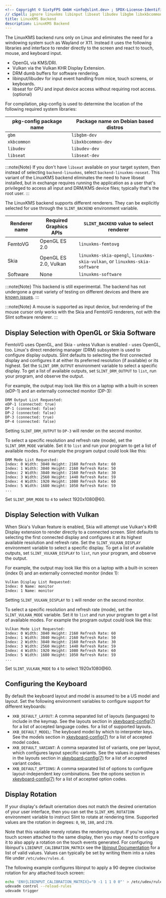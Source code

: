 ```yaml
---
<!-- Copyright © SixtyFPS GmbH <info@slint.dev> ; SPDX-License-Identifier: MIT -->
// cSpell: ignore linuxkms libinput libseat libudev libgbm libxkbcommon xkbcommon noseat keymap xkeyboard udevadm
title: LinuxKMS Backend
description: LinuxKMS Backend
---
```


The LinuxKMS backend runs only on Linux and eliminates the need for a windowing system such as Wayland or X11.
Instead it uses the following libraries and interface to render directly to the screen and react to touch, mouse,
and keyboard input.

 - OpenGL via KMS/DRI.
 - Vulkan via the Vulkan KHR Display Extension.
 - DRM dumb buffers for software rendering.
 - libinput/libudev for input event handling from mice, touch screens, or keyboards.
 - libseat for GPU and input device access without requiring root access. (optional)

For compilation, pkg-config is used to determine the location of the following required system libraries:

| pkg-config package name | Package name on Debian based distros |
|-------------------------|--------------------------------------|
| `gbm`                   | `libgbm-dev`                         |
| `xkbcommon`             | `libxkbcommon-dev`                   |
| `libudev`               | `libudev-dev`                        |
| `libseat`               | `libseat-dev`                        |

:::note{Note}
If you don't have `libseat` available on your target system, then instead of selecting `backend-linuxkms`, select
`backend-linuxkms-noseat`. This variant of the LinuxKMS backend eliminates the need to have libseat installed, but
in exchange requires running the application as a user that's privileged to access all input and DRM/KMS device
files; typically that's the root user.
:::

The LinuxKMS backend supports different renderers. They can be explicitly selected for use through the
`SLINT_BACKEND` environment variable.

| Renderer name | Required Graphics APIs | `SLINT_BACKEND` value to select renderer                                    |
|---------------|------------------------|-----------------------------------------------------------------------------|
| FemtoVG       | OpenGL ES 2.0          | `linuxkms-femtovg`                                                          |
| Skia          | OpenGL ES 2.0, Vulkan  | `linuxkms-skia-opengl`, `linuxkms-skia-vulkan`, or `linuxkms-skia-software` |
| Software      | None                   | `linuxkms-software`                                                         |

:::note{Note}
This backend is still experimental. The backend has not undergone a great variety of testing on different devices
and there are [known issues](https://github.com/slint-ui/slint/labels/a%3Abackend-linuxkms).
:::

:::note{Note}
A mouse is supported as input device, but rendering of the mouse cursor only works with the Skia and FemtoVG renderers,
not with the Slint software renderer.
:::

## Display Selection with OpenGL or Skia Software

FemtoVG uses OpenGL, and Skia - unless Vulkan is enabled - uses OpenGL, too. Linux's direct rendering manager
(DRM) subsystem is used to configure display outputs. Slint defaults to selecting the first connected
display and configures it at either its preferred resolution (if available) or its highest. Set the `SLINT_DRM_OUTPUT`
environment variable to select a specific display. To get a list of available outputs, set `SLINT_DRM_OUTPUT`
to `list`, run your program, and observe the output.

For example, the output may look like this on a laptop with a built-in screen (eDP-1) and an externally
connected monitor (DP-3):

```
DRM Output List Requested:
eDP-1 (connected: true)
DP-1 (connected: false)
DP-2 (connected: false)
DP-3 (connected: true)
DP-4 (connected: false)
```

Setting `SLINT_DRM_OUTPUT` to `DP-3` will render on the second monitor.

To select a specific resolution and refresh rate (mode), set the `SLINT_DRM_MODE` variable. Set it to `list` and
run your program to get a list of available modes. For example the program output could look like this:

```
DRM Mode List Requested:
Index: 0 Width: 3840 Height: 2160 Refresh Rate: 60
Index: 1 Width: 3840 Height: 2160 Refresh Rate: 50
Index: 2 Width: 3840 Height: 2160 Refresh Rate: 30
Index: 3 Width: 2560 Height: 1440 Refresh Rate: 59
Index: 4 Width: 1920 Height: 1080 Refresh Rate: 60
Index: 5 Width: 1680 Height: 1050 Refresh Rate: 59
...
```

Set `SLINT_DRM_MODE` to `4` to select 1920x1080@60.

## Display Selection with Vulkan

When Skia's Vulkan feature is enabled, Skia will attempt use Vulkan's KHR Display extension to render
directly to a connected screen. Slint defaults to selecting the first connected display and configures it at
its highest available resolution and refresh rate. Set the `SLINT_VULKAN_DISPLAY` environment variable
to select a specific display. To get a list of available outputs, set `SLINT_VULKAN_DISPLAY` to `list`,
run your program, and observe the output.

For example, the output may look like this on a laptop with a built-in screen (index 0) and an externally
connected monitor (index 1):

```
Vulkan Display List Requested:
Index: 0 Name: monitor
Index: 1 Name: monitor
```

Setting `SLINT_VULKAN_DISPLAY` to `1` will render on the second monitor.

To select a specific resolution and refresh rate (mode), set the `SLINT_VULKAN_MODE` variable. Set it
to `list` and run your program to get a list of available modes. For example the program output could look like this:

```
Vulkan Mode List Requested:
Index: 0 Width: 3840 Height: 2160 Refresh Rate: 60
Index: 1 Width: 3840 Height: 2160 Refresh Rate: 50
Index: 2 Width: 3840 Height: 2160 Refresh Rate: 30
Index: 3 Width: 2560 Height: 1440 Refresh Rate: 59
Index: 4 Width: 1920 Height: 1080 Refresh Rate: 60
Index: 5 Width: 1680 Height: 1050 Refresh Rate: 59
...
```

Set `SLINT_VULKAN_MODE` to `4` to select 1920x1080@60.

## Configuring the Keyboard

By default the keyboard layout and model is assumed to be a US model and layout. Set the following
environment variables to configure support for different keyboards:

* `XKB_DEFAULT_LAYOUT`: A comma separated list of layouts (languages) to include in the keymap.
  See the layouts section in [xkeyboard-config(7)](https://manpages.debian.org/testing/xkb-data/xkeyboard-config.7.en.html) for a list of accepted language codes.
  for a list of supported layouts.
* `XKB_DEFAULT_MODEL`: The keyboard model by which to interpreter keys. See the models section in
  [xkeyboard-config(7)](https://manpages.debian.org/testing/xkb-data/xkeyboard-config.7.en.html) for a list of accepted model codes.
* `XKB_DEFAULT_VARIANT`: A comma separated list of variants, one per layout, which configures layout specific variants. See the values in parentheses in the layouts section in [xkeyboard-config(7)](https://manpages.debian.org/testing/xkb-data/xkeyboard-config.7.en.html) for a list of accepted variant codes.
* `XKB_DEFAULT_OPTIONS`: A comma separated list of options to configure layout-independent key combinations. See the
  options section in
  [xkeyboard-config(7)](https://manpages.debian.org/testing/xkb-data/xkeyboard-config.7.en.html) for a list of accepted option codes.

## Display Rotation

If your display's default orientation does not match the desired orientation of your user interface, then you can
set the `SLINT_KMS_ROTATION` environment variable to instruct Slint to rotate at rendering time. Supported values
are the rotation in degrees: `0`, `90`, `180`, and `270`.

Note that this variable merely rotates the rendering output. If you're using a touch screen attached to the same
display, then you may need to configure it to also apply a rotation on the touch events generated. For configuring
libinput's `LIBINPUT_CALIBRATION_MATRIX` see the [libinput Documentation](https://wayland.freedesktop.org/libinput/doc/latest/device-configuration-via-udev.html#static-device-configuration-via-udev)
for a list of valid values. Values can typically be set by writing them into a rules file under `/etc/udev/rules.d`.

The following example configures libinput to apply a 90 degree clockwise rotation for any attached touch screen:

```bash
echo 'ENV{LIBINPUT_CALIBRATION_MATRIX}="0 -1 1 1 0 0"' > /etc/udev/rules.d/libinput.rules
udevadm control --reload-rules
udevadm trigger
```
